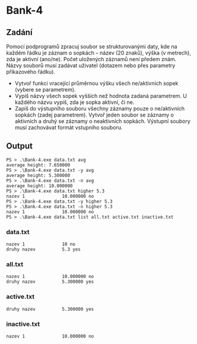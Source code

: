 # Bank-4

## Zadání
Pomocí podprogramů zpracuj soubor se strukturovanými daty, kde na každém řádku je záznam o sopkách – název (20 znaků), výška (v metrech), zda je aktivní (ano/ne). Počet uložených záznamů není předem znám. Názvy souborů musí zadávat uživatel (dotazem nebo přes parametry příkazového řádku).
- Vytvoř funkci vracející průměrnou výšku všech ne/aktivních sopek (vybere se parametrem).
- Vypiš názvy všech sopek vyšších než hodnota zadaná parametrem. U každého názvu vypiš, zda je sopka aktivní, či ne.
- Zapiš do výstupního souboru všechny záznamy pouze o ne/aktivních sopkách (zadej parametrem). Vytvoř jeden soubor se záznamy o aktivních a druhý se záznamy o neaktivních sopkách. Výstupní soubory musí zachovávat formát vstupního souboru.

## Output
```
PS > .\Bank-4.exe data.txt avg
average height: 7.650000
PS > .\Bank-4.exe data.txt -y avg
average height: 5.300000
PS > .\Bank-4.exe data.txt -n avg
average height: 10.000000
PS > .\Bank-4.exe data.txt higher 5.3
nazev 1              10.000000 no
PS > .\Bank-4.exe data.txt -y higher 5.3
PS > .\Bank-4.exe data.txt -n higher 5.3
nazev 1              10.000000 no
PS > .\Bank-4.exe data.txt list all.txt active.txt inactive.txt
```
### data.txt
```
nazev 1              10 no
druhy nazev          5.3 yes
```
### all.txt
```
nazev 1              10.000000 no
druhy nazev          5.300000 yes

```
### active.txt
```
druhy nazev          5.300000 yes

```
### inactive.txt
```
nazev 1              10.000000 no

```
